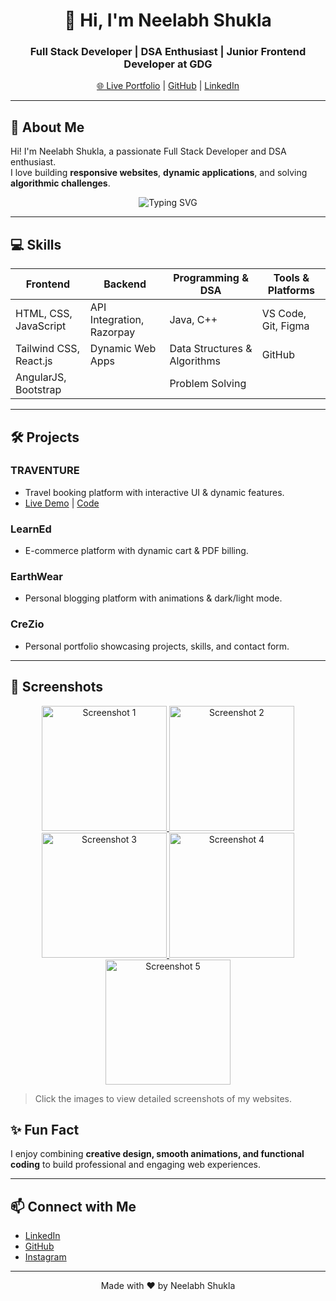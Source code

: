 <!-- Animated Portfolio README -->

<h1 align="center">👋 Hi, I'm Neelabh Shukla</h1>
<h3 align="center">
  Full Stack Developer | DSA Enthusiast | Junior Frontend Developer at GDG
</h3>

<p align="center">
  <a href="https://neelabhshuklaportfolio.netlify.app/" target="_blank">🌐 Live Portfolio</a> | 
  <a href="https://github.com/neelabhshukla018" target="_blank">GitHub</a> | 
  <a href="https://www.linkedin.com/in/neelabh-shukla-45b88a2a5/" target="_blank">LinkedIn</a>
</p>

---

## 🚀 About Me
Hi! I'm Neelabh Shukla, a passionate Full Stack Developer and DSA enthusiast.  
I love building **responsive websites**, **dynamic applications**, and solving **algorithmic challenges**.  

<p align="center">
  <img src="https://readme-typing-svg.herokuapp.com?font=Fira+Code&size=28&color=F7AB0A&center=true&width=600&lines=Full+Stack+Developer;Frontend+%7C+Backend+%7C+DSA;Creating+Dynamic+Web+Apps" alt="Typing SVG"/>
</p>

---

## 💻 Skills

| Frontend | Backend | Programming & DSA | Tools & Platforms |
|----------|---------|-----------------|-----------------|
| HTML, CSS, JavaScript | API Integration, Razorpay | Java, C++ | VS Code, Git, Figma |
| Tailwind CSS, React.js | Dynamic Web Apps | Data Structures & Algorithms | GitHub |
| AngularJS, Bootstrap | | Problem Solving | |

---

## 🛠 Projects

### TRAVENTURE
- Travel booking platform with interactive UI & dynamic features.  
- [Live Demo]([https://your-traventure-link](https://traventure-toursandtravel.netlify.app/)) | [Code](https://github.com/neelabhshukla018/TRAVENTURE)

### LearnEd
- E-commerce platform with dynamic cart & PDF billing.  


### EarthWear
- Personal blogging platform with animations & dark/light mode.  


### CreZio
- Personal portfolio showcasing projects, skills, and contact form.  

---

## 📸 Screenshots
<p align="center">
  <a href="screenshots/s1.png" target="_blank">
    <img src="screenshots/s1.jpg" alt="Screenshot 1" width="200"/>
  </a>
  <a href="screenshots/s2.png" target="_blank">
    <img src="screenshots/s2.jpg" alt="Screenshot 2" width="200"/>
  </a>
  <a href="screenshots/s3.png" target="_blank">
    <img src="screenshots/s3.jpg" alt="Screenshot 3" width="200"/>
  </a>
  <a href="screenshots/s4.png" target="_blank">
    <img src="screenshots/s4.jpg" alt="Screenshot 4" width="200"/>
  </a>
  <a href="screenshots/s5.png" target="_blank">
    <img src="screenshots/s5.jpg" alt="Screenshot 5" width="200"/>
  </a>
</p>

> Click the images to view detailed screenshots of my websites.




## ✨ Fun Fact
I enjoy combining **creative design, smooth animations, and functional coding** to build professional and engaging web experiences.  

---

## 📫 Connect with Me
- [LinkedIn](https://www.linkedin.com/in/neelabh-shukla-45b88a2a5/)  
- [GitHub](https://github.com/neelabhshukla018)  
- [Instagram]((https://www.instagram.com/arjun_dream_1845/))  

---

<p align="center">
  Made with ❤️ by Neelabh Shukla
</p>


